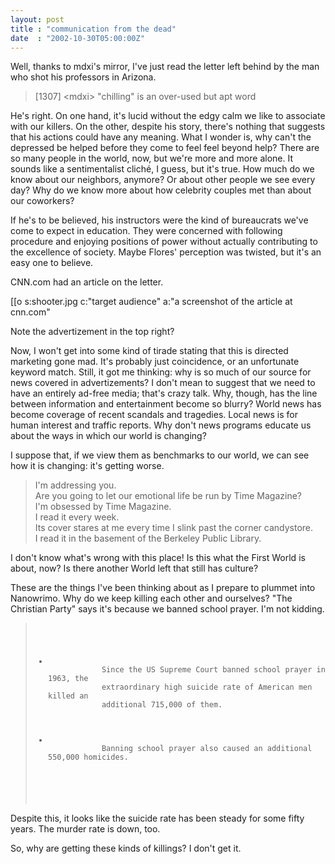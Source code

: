 ```yaml
---
layout: post
title : "communication from the dead"
date  : "2002-10-30T05:00:00Z"
---
```

Well, thanks to mdxi's mirror, I've just read the letter left behind by the man who shot his professors in Arizona.

<blockquote> [1307] &lt;mdxi&gt; "chilling" is an over-used but apt word </blockquote>

He's right.  On one hand, it's lucid without the edgy calm we like to associate with our killers.  On the other, despite his story, there's nothing that suggests that his actions could have any meaning.  What I wonder is, why can't the depressed be helped before they come to feel feel beyond help?  There are so many people in the world, now, but we're more and more alone.  It sounds like a sentimentalist clich&eacute;, I guess, but it's true.  How much do we know about our neighbors, anymore?  Or about other people we see every day? Why do we know more about how celebrity couples met than about our coworkers?

If he's to be believed, his instructors were the kind of bureaucrats we've come to expect in education.  They were concerned with following procedure and enjoying positions of power without actually contributing to the excellence of society.  Maybe Flores' perception was twisted, but it's an easy one to believe.

CNN.com had an article on the letter.

[[o s:shooter.jpg c:"target audience" a:"a screenshot of the article at cnn.com"

Note the advertizement in the top right?

Now, I won't get into some kind of tirade stating that this is directed marketing gone mad.  It's probably just coincidence, or an unfortunate keyword match.  Still, it got me thinking:  why is so much of our source for news covered in advertizements?  I don't mean to suggest that we need to have an entirely ad-free media; that's crazy talk.  Why, though, has the line between information and entertainment become so blurry?  World news has become coverage of recent scandals and tragedies.  Local news is for human interest and traffic reports.  Why don't news programs educate us about the ways in which our world is changing?  

I suppose that, if we view them as benchmarks to our world, we can see how it is changing:  it's getting worse.

<blockquote> I'm addressing you.<br /> Are you going to let our emotional life be run by Time Magazine?<br /> I'm obsessed by Time Magazine.<br /> I read it every week.<br /> Its cover stares at me every time I slink past the corner candystore.<br /> I read it in the basement of the Berkeley Public Library.<br /> </blockquote>

I don't know what's wrong with this place!  Is this what the First World is about, now?  Is there another World left that still has culture?

These are the things I've been thinking about as I prepare to plummet into Nanowrimo.  Why do we keep killing each other and ourselves?  "The Christian Party" says it's because we banned school prayer.  I'm not kidding.

<blockquote>
<pre><code>	<ul>	
		<li>
			Since the US Supreme Court banned school prayer in 1963, the
			extraordinary high suicide rate of American men killed an
			additional 715,000 of them.
		</li>
		<li>
			Banning school prayer also caused an additional 550,000 homicides.
		</li>
	</ul>
</code></pre>

</blockquote>

Despite this, it looks like the suicide rate has been steady for some fifty years.  The murder rate is down, too.

So, why are getting these kinds of killings?  I don't get it.

